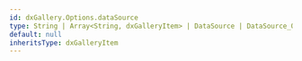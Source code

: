 ```yaml
---
id: dxGallery.Options.dataSource
type: String | Array<String, dxGalleryItem> | DataSource | DataSource_Options
default: null
inheritsType: dxGalleryItem
---
```

